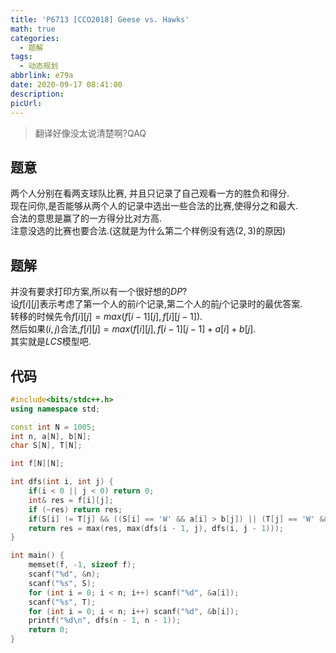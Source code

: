 ```yaml
---
title: 'P6713 [CCO2018] Geese vs. Hawks'
math: true
categories:
  - 题解
tags:
  - 动态规划
abbrlink: e79a
date: 2020-09-17 08:41:00
description:
picUrl:
---
```



> 翻译好像没太说清楚啊?QAQ  
## 题意  
两个人分别在看两支球队比赛, 并且只记录了自己观看一方的胜负和得分.  
现在问你,是否能够从两个人的记录中选出一些合法的比赛,使得分之和最大.  
合法的意思是赢了的一方得分比对方高.  
注意没选的比赛也要合法.(这就是为什么第二个样例没有选$(2,3)$的原因)  

## 题解
并没有要求打印方案,所以有一个很好想的$DP$?  
设$f[i][j]$表示考虑了第一个人的前$i$个记录,第二个人的前$j$个记录时的最优答案.  
转移的时候先令$f[i][j]=max(f[i-1][j],f[i][j-1])$.  
然后如果$(i,j)$合法,$f[i][j]=max(f[i][j],f[i-1][j-1]+a[i]+b[j]$.  
其实就是$LCS$模型吧.

## 代码
```cpp
#include<bits/stdc++.h>
using namespace std;

const int N = 1005;
int n, a[N], b[N];
char S[N], T[N];

int f[N][N];

int dfs(int i, int j) {
    if(i < 0 || j < 0) return 0;
    int& res = f[i][j];
    if (~res) return res;
    if(S[i] != T[j] && ((S[i] == 'W' && a[i] > b[j]) || (T[j] == 'W' && b[j] > a[i]))) res = dfs(i - 1, j - 1) + a[i] + b[j];
    return res = max(res, max(dfs(i - 1, j), dfs(i, j - 1)));
}

int main() {
    memset(f, -1, sizeof f);
    scanf("%d", &n);
    scanf("%s", S);
    for (int i = 0; i < n; i++) scanf("%d", &a[i]);
    scanf("%s", T);
    for (int i = 0; i < n; i++) scanf("%d", &b[i]);
    printf("%d\n", dfs(n - 1, n - 1));
    return 0;
}
```